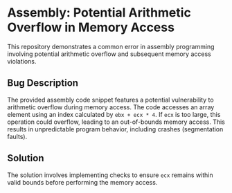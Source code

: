 # Assembly: Potential Arithmetic Overflow in Memory Access

This repository demonstrates a common error in assembly programming involving potential arithmetic overflow and subsequent memory access violations.

## Bug Description
The provided assembly code snippet features a potential vulnerability to arithmetic overflow during memory access.  The code accesses an array element using an index calculated by `ebx + ecx * 4`. If `ecx` is too large, this operation could overflow, leading to an out-of-bounds memory access. This results in unpredictable program behavior, including crashes (segmentation faults).

## Solution
The solution involves implementing checks to ensure `ecx` remains within valid bounds before performing the memory access.
